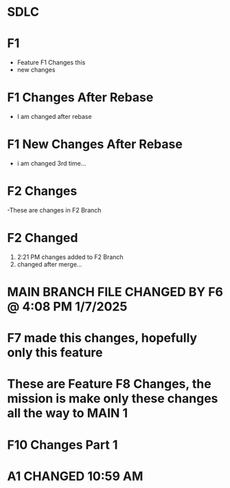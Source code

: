 # SDLC

# F1
- Feature F1 Changes this
- new changes

# F1 Changes After Rebase
- I am changed after rebase

# F1 New Changes After Rebase
- i am changed 3rd time...

# F2 Changes 
-These are changes in F2 Branch

# F2 Changed
1. 2:21 PM changes added to F2 Branch
1. changed after merge...

# MAIN BRANCH FILE CHANGED BY F6 @ 4:08 PM 1/7/2025

# F7 made this changes, hopefully only this feature 

# These are Feature F8 Changes, the mission is make only these changes all the way to MAIN 1

# F10 Changes Part 1

# A1 CHANGED 10:59 AM